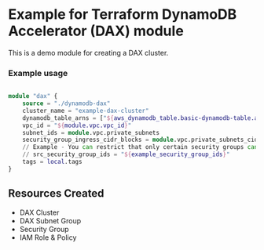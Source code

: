 # Example for Terraform DynamoDB Accelerator (DAX) module
This is a demo module for creating a DAX cluster.



### Example usage

```terraform

module "dax" {
    source = "./dynamodb-dax"
    cluster_name = "example-dax-cluster"
    dynamodb_table_arns = ["${aws_dynamodb_table.basic-dynamodb-table.arn}"]
    vpc_id = "${module.vpc.vpc_id}"
    subnet_ids = module.vpc.private_subnets
    security_group_ingress_cidr_blocks = module.vpc.private_subnets_cidr_blocks //allow any private cidr to talk to DAX
    // Example - You can restrict that only certain security groups can speak to DAX
    // src_security_group_ids = "${example_security_group_ids}"
    tags = local.tags
}
```

## Resources Created
- DAX Cluster
- DAX Subnet Group
- Security Group
- IAM Role & Policy

